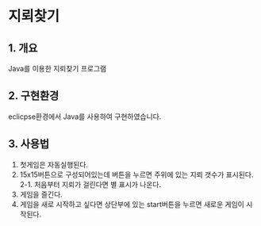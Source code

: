 # 지뢰찾기
## 1. 개요
Java를 이용한 지뢰찾기 프로그램

## 2. 구현환경
eclicpse환경에서 Java를 사용하여 구현하였습니다.

## 3. 사용법
1. 첫게임은 자동실행된다.
2. 15x15버튼으로 구성되어있는데 버튼을 누르면 주위에 있는 지뢰 갯수가 표시된다.
  2-1. 처음부터 지뢰가 걸린다면 별 표시가 나온다.
3. 게임을 즐긴다.
4. 게임을 새로 시작하고 싶다면 상단부에 있는 start버튼을 누르면 새로운 게임이 시작된다.

